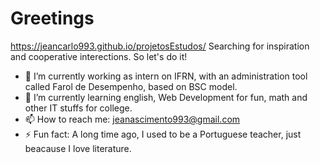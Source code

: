 # Greetings  
https://jeancarlo993.github.io/projetosEstudos/
Searching for inspiration and cooperative interections. So let's do it!  

* 🔭 I’m currently working as intern on IFRN, with an administration tool called Farol de Desempenho, based on BSC model.
* 🌱 I’m currently learning english, Web Development for fun, math and other IT stuffs for college.
* 📫 How to reach me: jeanascimento993@gmail.com
* ⚡ Fun fact: A long time ago, I used to be a Portuguese teacher, just beacause I love literature.
